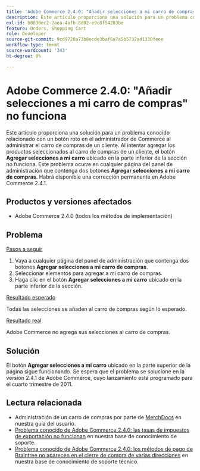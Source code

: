 ```yaml
---
title: 'Adobe Commerce 2.4.0: "Añadir selecciones a mi carro de compras" no funciona'
description: Este artículo proporciona una solución para un problema conocido relacionado con un botón roto en el administrador de Commerce al administrar el carro de compras de un cliente. Al intentar agregar los productos seleccionados al carro de compras de un cliente, el botón **Agregar selecciones al carro de compras** situado en la parte inferior de la sección no funciona. Este problema se produce en cualquier página del panel de administración que contenga dos botones **Agregar selecciones al carro de compras**. Habrá disponible una corrección permanente en Adobe Commerce 2.4.1.
exl-id: b0830ec2-2aea-4afb-8d02-e9c8f54283be
feature: Orders, Shopping Cart
role: Developer
source-git-commit: 9cd9720a73b8ecde3baf6a7a5b5732ad1330feee
workflow-type: tm+mt
source-wordcount: '343'
ht-degree: 0%

---
```


# Adobe Commerce 2.4.0: &quot;Añadir selecciones a mi carro de compras&quot; no funciona

Este artículo proporciona una solución para un problema conocido relacionado con un botón roto en el administrador de Commerce al administrar el carro de compras de un cliente. Al intentar agregar los productos seleccionados al carro de compras de un cliente, el botón **Agregar selecciones a mi carro** ubicado en la parte inferior de la sección no funciona. Este problema ocurre en cualquier página del panel de administración que contenga dos botones **Agregar selecciones a mi carro de compras**. Habrá disponible una corrección permanente en Adobe Commerce 2.4.1.

## Productos y versiones afectados

* Adobe Commerce 2.4.0 (todos los métodos de implementación)

## Problema

<u>Pasos a seguir</u>

1. Vaya a cualquier página del panel de administración que contenga dos botones **Agregar selecciones a mi carro de compras**.
1. Seleccionar elementos para agregar a mi carro de compras.
1. Haga clic en el botón **Agregar selecciones a mi carro** ubicado en la parte inferior de la sección.

<u>Resultado esperado</u>

Todas las selecciones se añaden al carro de compras según lo esperado.

<u>Resultado real</u>

Adobe Commerce no agrega sus selecciones al carro de compras.

## Solución

El botón **Agregar selecciones a mi carro** ubicado en la parte superior de la página sigue funcionando. Se espera que el problema se solucione en la versión 2.4.1 de Adobe Commerce, cuyo lanzamiento está programado para el cuarto trimestre de 2011.

## Lectura relacionada

* Administración de un carro de compras por parte de [MerchDocs](https://experienceleague.adobe.com/es/docs/commerce-admin/stores-sales/point-of-purchase/assist/shopping-assisted-cart-manage) en nuestra guía del usuario.
* [Problema conocido de Adobe Commerce 2.4.0: las tasas de impuestos de exportación no funcionan](/help/troubleshooting/miscellaneous/magento-2-4-0-known-issue-export-tax-rates-does-not-work.md) en nuestra base de conocimiento de soporte.
* [Problema conocido de Adobe Commerce 2.4.0: los métodos de pago de Braintree no aparecen en el cierre de compra de varias direcciones](/help/troubleshooting/payments/magento-2-4-0-braintree-not-in-multiple-addresses-checkout.md) en nuestra base de conocimiento de soporte técnico.
